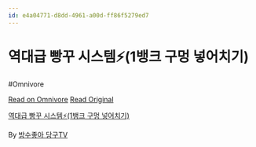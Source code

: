```yaml
---
id: e4a04771-d8dd-4961-a00d-ff86f5279ed7
---
```


# 역대급 빵꾸 시스템⚡(1뱅크 구멍 넣어치기)
#Omnivore
 
[Read on Omnivore](https://omnivore.app/me/https-youtube-com-watch-v-x-a-hv-lsd-1-44-18fe2953d99)
[Read Original](https://youtube.com/watch?v=xAHvLsd1-44)
 
[역대급 빵꾸 시스템⚡(1뱅크 구멍 넣어치기)](https://youtube.com/watch?v=xAHvLsd1-44)

By [방수좋아 당구TV](https://www.youtube.com/@bangsujoa)